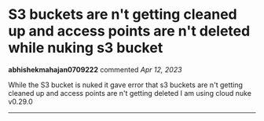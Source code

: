 # S3 buckets are n't getting cleaned up and access points are n't deleted while nuking s3 bucket

**abhishekmahajan0709222** commented *Apr 12, 2023*

While the S3 bucket is nuked it gave error that s3 buckets are n't getting cleaned up and access points are n't getting deleted
I am using cloud nuke v0.29.0
<br />
***



